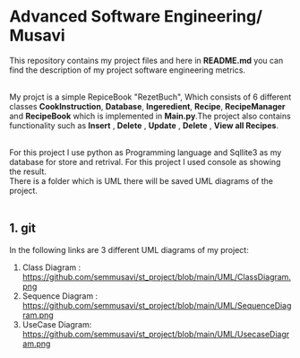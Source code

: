 # Advanced Software Engineering/ Musavi
This repository contains my project files and here in **README.md** you can find the description of my project software engineering metrics.<br><br>

My projct is a simple RepiceBook "RezetBuch", Which consists of 6 different classes **CookInstruction**, **Database**, **Ingeredient**, **Recipe**, **RecipeManager** and **RecipeBook** which is implemented in **Main.py**.The project also contains functionality such as **Insert** , **Delete** , **Update** , **Delete** , **View all Recipes**.<br><br>


For this project I use python as Programming language and Sqllite3 as my database for store and retrival. For this project I used console as showing the result.<br>
There is a folder which is UML there will be saved UML diagrams of the project.<br><br>

## 1. git 

In the following links are 3 different UML diagrams of my project:<br>
  1. Class Diagram : https://github.com/semmusavi/st_project/blob/main/UML/ClassDiagram.png <br>
  2. Sequence Diagram : https://github.com/semmusavi/st_project/blob/main/UML/SequenceDiagram.png <br>
  3. UseCase Diagram: https://github.com/semmusavi/st_project/blob/main/UML/UsecaseDiagram.png <br>
